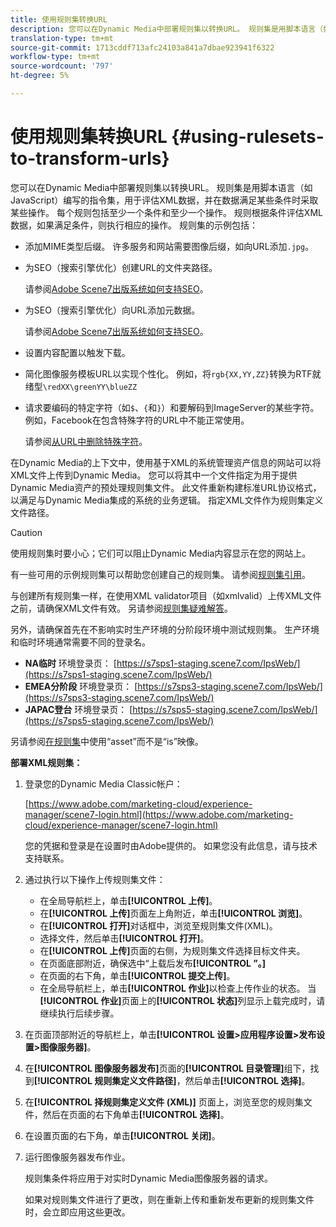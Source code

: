 ```yaml
---
title: 使用规则集转换URL
description: 您可以在Dynamic Media中部署规则集以转换URL。 规则集是用脚本语言（如JavaScript）编写的指令集，用于评估XML数据，并在数据满足某些条件时采取某些操作。
translation-type: tm+mt
source-git-commit: 1713cddf713afc24103a841a7dbae923941f6322
workflow-type: tm+mt
source-wordcount: '797'
ht-degree: 5%

---
```



# 使用规则集转换URL {#using-rulesets-to-transform-urls}

您可以在Dynamic Media中部署规则集以转换URL。 规则集是用脚本语言（如JavaScript）编写的指令集，用于评估XML数据，并在数据满足某些条件时采取某些操作。 每个规则包括至少一个条件和至少一个操作。 规则根据条件评估XML数据，如果满足条件，则执行相应的操作。 规则集的示例包括：

* 添加MIME类型后缀。 许多服务和网站需要图像后缀，如向URL添加`.jpg`。
* 为SEO（搜索引擎优化）创建URL的文件夹路径。

   请参阅[Adobe Scene7出版系统如何支持SEO](/help/assets/dynamic-media/assets/s7_seo.pdf)。

* 为SEO（搜索引擎优化）向URL添加元数据。

   请参阅[Adobe Scene7出版系统如何支持SEO](/help/assets/dynamic-media/assets/s7_seo.pdf)。

* 设置内容配置以触发下载。
* 简化图像服务模板URL以实现个性化。 例如，将`rgb{XX,YY,ZZ}`转换为RTF就绪型`\redXX\greenYY\blueZZ`

* 请求要编码的特定字符（如`$`、`{`和`}`）和要解码到ImageServer的某些字符。 例如，Facebook在包含特殊字符的URL中不能正常使用。

   请参阅[从URL中删除特殊字符](https://helpx.adobe.com/experience-manager/scene7/kb/base/scene7-rulesets/remove-special-characters-urls.html)。

在Dynamic Media的上下文中，使用基于XML的系统管理资产信息的网站可以将XML文件上传到Dynamic Media。 您可以将其中一个文件指定为用于提供Dynamic Media资产的预处理规则集文件。 此文件重新构建标准URL协议格式，以满足与Dynamic Media集成的系统的业务逻辑。 指定XML文件作为规则集定义文件路径。

>[!CAUTION]
>
>使用规则集时要小心；它们可以阻止Dynamic Media内容显示在您的网站上。

有一些可用的示例规则集可以帮助您创建自己的规则集。
请参阅[规则集引用](https://docs.adobe.com/content/help/en/dynamic-media-developer-resources/image-serving-api/image-serving-api/rule-set-reference/c-rule-set-reference.html)。

与创建所有规则集一样，在使用XML validator项目（如xmlvalid）上传XML文件之前，请确保XML文件有效。
另请参阅[规则集疑难解答](https://helpx.adobe.com/experience-manager/scene7/kb/base/scene7-rulesets/scene7-ruleset-troubleshooting.html)。

另外，请确保首先在不影响实时生产环境的分阶段环境中测试规则集。
生产环境和临时环境通常需要不同的登录名。

* **NA临时** 环境登录页： [https://s7sps1-staging.scene7.com/IpsWeb/](https://s7sps1-staging.scene7.com/IpsWeb/)
* **EMEA分阶段** 环境登录页： [https://s7sps3-staging.scene7.com/IpsWeb/](https://s7sps3-staging.scene7.com/IpsWeb/)
* **JAPAC登台** 环境登录页： [https://s7sps5-staging.scene7.com/IpsWeb/](https://s7sps5-staging.scene7.com/IpsWeb/)

另请参阅[在规则集](https://helpx.adobe.com/experience-manager/scene7/kb/base/scene7-rulesets/ruleset-asset-instead-image.html)中使用“asset”而不是“is”映像。

**部署XML规则集：**

1. 登录您的Dynamic Media Classic帐户：

   [https://www.adobe.com/marketing-cloud/experience-manager/scene7-login.html](https://www.adobe.com/marketing-cloud/experience-manager/scene7-login.html)

   您的凭据和登录是在设置时由Adobe提供的。 如果您没有此信息，请与技术支持联系。

1. 通过执行以下操作上传规则集文件：

   * 在全局导航栏上，单击&#x200B;**[!UICONTROL 上传]**。
   * 在&#x200B;**[!UICONTROL 上传]**&#x200B;页面左上角附近，单击&#x200B;**[!UICONTROL 浏览]**。
   * 在&#x200B;**[!UICONTROL 打开]**&#x200B;对话框中，浏览至规则集文件(XML)。
   * 选择文件，然后单击&#x200B;**[!UICONTROL 打开]**。
   * 在&#x200B;**[!UICONTROL 上传]**&#x200B;页面的右侧，为规则集文件选择目标文件夹。
   * 在页面底部附近，确保选中“上载后发布&#x200B;**[!UICONTROL ”。]**
   * 在页面的右下角，单击&#x200B;**[!UICONTROL 提交上传]**。
   * 在全局导航栏上，单击&#x200B;**[!UICONTROL 作业]**&#x200B;以检查上传作业的状态。 当&#x200B;**[!UICONTROL 作业]**&#x200B;页面上的&#x200B;**[!UICONTROL 状态]**&#x200B;列显示上载完成时，请继续执行后续步骤。

1. 在页面顶部附近的导航栏上，单击&#x200B;**[!UICONTROL 设置>应用程序设置>发布设置>图像服务器]**。
1. 在&#x200B;**[!UICONTROL 图像服务器发布]**&#x200B;页面的&#x200B;**[!UICONTROL 目录管理]**&#x200B;组下，找到&#x200B;**[!UICONTROL 规则集定义文件路径]**，然后单击&#x200B;**[!UICONTROL 选择]**。
1. 在&#x200B;**[!UICONTROL 择规则集定义文件 (XML)]** 页面上，浏览至您的规则集文件，然后在页面的右下角单击&#x200B;**[!UICONTROL 选择]**。
1. 在设置页面的右下角，单击&#x200B;**[!UICONTROL 关闭]**。
1. 运行图像服务器发布作业。

   规则集条件将应用于对实时Dynamic Media图像服务器的请求。

   如果对规则集文件进行了更改，则在重新上传和重新发布更新的规则集文件时，会立即应用这些更改。

